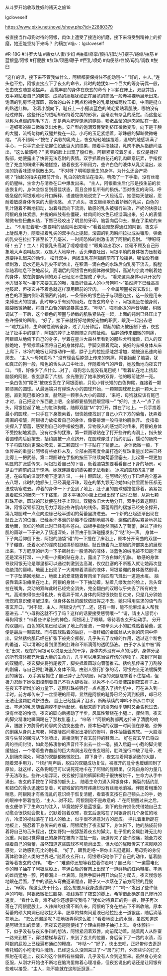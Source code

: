 从斗罗开始收取性奴的诸天之旅18

lgcloveself

https://www.pixiv.net/novel/show.php?id=22880379

被直接当作母狗对待的阿银，肉体上遭受了接连的折磨，接下来将受到精神上的折磨，她还能坚持下来吗？
约稿加V喵~：lgcloveself

#R-18G
#斗罗大陆
#熟女/人妻/少妇
#抽搐/痉挛/颤抖/扭动/打摆子/蜷缩/抽筋
#蓝银皇/阿银
#打屁股
#肛珠/项圈/鞭子
#巨乳/喷奶
#肉便器/性奴/母狗/调教
#脱臼


“这样的话，接下来不管我做什么，阿银都要保持住不能动哦～”
    “好的，主人。”连头也不抬，阿银直接应下了夜玄的命令，此时的她犹如一个巨大的等身玩偶一般，任由夜玄随意地摆弄。
    高挑丰腴的身体在夜玄的命令下平躺在床上，双腿并拢，双手紧贴着自己的胯部，成熟的娇躯犹如正在展览的商品一般赤裸裸地展示出来。饱满的乳房坚挺浑圆，高耸的山谷上两点粉褐色的乳晕犹如两枚玉扣，中间是挺立的熟透红梅。
    沿着小腹向下，耻丘上一小撮淡蓝色的绒毛紧贴着肌肤，哪怕没有经过修剪，这些纤细的绒毛却保持着完美的形状，丝毫没有杂乱的感觉。而这些足以称为点缀的阴毛下方，却是两片肥厚饱满的鲍唇，粉嫩晶莹的蚌肉紧贴在一起，一道细密的裂口微微泛出水色。安产型的饱满双臀受到挤压微微变形，向下是丰腴的大腿，流畅匀称的双腿并拢在一起，小巧的玉足紧绷着，珍珠般的脚趾微微蜷缩。
    “真不错啊～”按在了柔软的乳肉上，夜玄轻轻地揉捏着，温软的触感填满了手心，一只手完全无法握住如此巨大的硕果，随着手指揉捏，乳肉不断从指缝间溢出，“这么敏感吗？”
    秀丽的脸上出现了殷红色，阿银紧紧咬着牙关，仅仅是揉捏胸部，她便露出了快要无法忍耐的表情。双手抓着白花花的乳肉肆意玩弄，手指捏住了充血的粉嫩不断地搓捻，随着夜玄不断用力，些许白色的液体从乳尖溢出，淡淡的奶香味逐渐飘散出来。
    “不对呀？明明是重生的身体，为什么还会产奶呢？”抬起的指尖在眼前开合，乳白的奶液沾在指尖，吮吸了一下手指，没有丝毫的奶腥味，生命力与清香在口中爆发出来。
    “主人，阿银重生后化形是按生前的状态恢复的，身体会恢复到最佳状态，而且会修复所有的损伤。”面对夜玄的询问，呼吸急促的阿银艰难地开口解释，语速极快地说完了一大段话后，她便每天皱起，忍耐着敏感身体传来的大量快感。
    点了点头，夜玄继续欺负着娇嫩的乳尖，白色的乳汁随着不断地扭动，沿着峰峦向下流淌，敏感的乳头被强行进攻，产奶的快感让阿银的身体紧绷。并拢的四肢有些僵硬，蚌肉间的水色已经溢满出来，妇人的表情稍微有些扭曲纠结，下唇已经咬出了明显的牙印，脑袋向后仰去，抵在了柔软的床上。
    “不用忍着哦～想要叫的话就叫出来哦～”看着脸颊憋得通红的阿银，夜玄手上陡然用力，随着捏着乳尖的双手向上提起，滚圆的乳肉瞬间拉扯成尖锥形，弹嫩的乳尖在拉扯下甚至长了几毫米，一时间恐怖的刺激击溃了阿银的忍耐。
    “咿呀呀呀！去了！主人！阿银乳头高潮了噫噫噫噫！”眼角溢出泪水，丝毫不顾及自己形象地大声浪叫起来，双唇大大地睁开，舌头伸直吐出，阿银平躺的身体极力压制着想要挣扎起来的动作。
    松开双手，两团玉乳在阿银胸前布丁般摇晃，哪怕没有继续刺激，奶水还是从乳尖不断渗出，在积满一滴白色的水珠后向乳房下流去。胸膛伴随着喘息不住地起伏，高潮后的阿银雪白的胴体微微颤抖，高潮的余韵冲刷着她的身体，放在胯部两侧的双手已经忍不住握成了拳头。
    “看来这具身体可以开发的地方很多呢～接下来要乖乖的哦，准备好做主人的小母狗吧～”虽然胯下已经高高地鼓起，但夜玄并不着急就这样享用眼前的淫肉。
    一个金属项圈被夜玄取出，银白色的项圈内侧带着细密的钝刺，一条细长的银色链子与项圈连接，这一般是用来束缚恶犬的锁链，此时却似乎有别的用处。在夜玄的命令下，阿银跪坐在他身前，脑袋微微扬起，将自己白皙的鹅颈暴露出来。“咔哒”，项圈合拢的声音响起，稍微调试了一下后，这个银色的项圈与娇嫩的肌肤紧贴在一起，上面的钝刺已经压出了些许细微的凹陷。
    “好了，接下来就好好地做好宠物的职责，跟我一起出去吧～”魂力运转，生命属性流转全身，过了几分钟后，燃起的欲火被压制下去，夜玄扯了扯手中的链子，阿银的脖子上项圈随之向前扯动。
    后脖颈传来细微的刺痛，阿银顺从地俯下自己的身子，学着在星斗大森林里看到的那些犬科魂兽，妇人的双膝跪地，手臂撑着床面将自己的身体撑起。手脚交替着爬动，美妇的赤裸身体从床上爬下，冰冷的地板让阿银动作一缓，脖子上的拉扯感陡然增加，她被迫迅速向前爬去。
    “主人～母狗乖吗？”没有理会后脖颈上传来的刺痛，阿银抬起了脑袋，犹如真正的狗一般，粉色的舌头从口中吐出，伴随着哈气的声音，她殷勤地向夜玄开口。
    “啧，好像少了点什么…对了，母狗怎么能没有尾巴呢！”看着趴在地上扬起脑袋的阿银，夜玄思索了片刻，余光瞥到了她丰腴的双臀，他的眼前陡然一亮。
    一条白色的“尾巴”被夜玄丢在了阿银面前，只见小臂长短的白色狗尾，连接着一颗颗漆黑的圆球。从最远端只有弹珠大小的圆球开始，一颗颗圆球都比前一颗大上一圈，直到尾巴根的位置，赫然是一颗拳头大小的圆球，“来吧，母狗就应该有尾巴才对，自己把这个东西戴上吧，全部都要插到屁眼里哦～”
    “好的，主人～”点了点头，阿银捡起了地上的肛珠狗尾，随即双腿“M”字打开，蹲在了地上。一只手捏着最小的圆球，一只手在下身摸索着，很快她便找到了自己小穴下方的菊蕾，抚弄着周围的褶皱，阿银极力放松着自己的身体，像要排泄一般将括约肌张开。
    食指指尖探入了菊蕾，感受到自己的手指被包裹，异物侵入的感觉同时传来，阿银的身体不受控制地紧绷。没有过多的犹豫，第一颗圆球贴在了打开些许的肉洞上，指头按着圆球向后庭按去，括约肌被一点点挤开，在圆球穿过了括约肌后，蠕动的肠肉一下子将圆球向更深处吸去，第二颗圆球一下子贴在了菊蕾上。
    身体微微一颤，下体传来的重量让阿银有些始料未及，全部由高密度金属打造的肛珠重量加起来已经比得上一把武器。第二颗圆球在手指的按压下继续向菊蕾里塞去，比起第一颗更加明显的扩张感传来，阿银抿着自己的下唇，低着脑袋想要看看自己下身的场景，可是由于胸前的过于饱满，她就连蹲着的脚尖都无法看到。
    冰凉的圆球挤进了肠道，在四周的温暖环境下逐渐升温，一共十颗圆球，在阿银的努力下已经完全塞进去八颗，此时的她额头上已经满是汗珠，现在的第九颗无论她如何往里面挤压都无法成功塞进去。蹲着的身体一下子坐到了地上，肚子里的圆球碰撞位移着，紧紧包裹着肛珠的肠肉一下下痉挛。
    原本平坦的小腹上已经出现了些许凸起，从第七颗肛珠开始，圆球的形状便在肚子上顶出。双腿依旧大大地分开，双手按着这颗肛珠，阿银双臂都因为用力浮现出些许肌肉的线条。菊蕾周围的褶皱已经完全撑开，第九颗圆球一点点向边缘已经半透明的菊蕾里挤进去。
    一个新的凸起逐渐出现在耻丘上方的位置，已经香汗淋漓的娇躯不受控制地颤抖着，蜷缩的脚尖紧紧地扒拉着地面，涨红的脸颊此时已经有些苍白。四根手指陡然间插入了菊蕾，越过了括约肌的圆球一下子进入了肠道深处，甚至由于肛珠碰撞发出了“哒”的一声。
    身体一下子向后仰倒下去，阿银的脑袋“碰”的一下撞在了床沿上，原本分开弯曲的双腿一下子绷直，泛着水光的淫肉犹如拱桥般挺起。耻丘随着向上顶起的胯部突出的展现出来，下方肥厚的蚌肉一下子飙射出一股清冽的液体，淡蓝色的绒毛被不知是汗液还是淫液打湿，一小撮一小撮的贴在身上，露出了下方白嫩的肌肤。
    敏感的身体导致阿银无论是哪里都可以通过刺激到达高潮，仅仅肛塞的不断塞入就让她再次登临绝顶的巅峰。地面上出现了一大滩带着清香的液体，阿银紧绷的身体轰然倒塌，一下子坠落回地板上，地面上的爱液随着臀肉坐下向四周飞溅出一道道水痕。
    脑袋靠着床沿瘫坐在地上，阿银的身体一下下抽动着，粘着几缕发丝的脸上，舌头耷拉在嘴角，灵动的双眸此时已经完全消失，完全翻白的双眼似乎失去了所有的生气。高潮来得快去得也快，有着异于常人身体的阿银很快恢复过来，只是几分钟她恍惚的意识便清醒过来，但身体各处的酸软依旧挥之不去，她只得用哀求的语气向夜玄开口，“对不起，主人，阿银没力气了…还，还有一颗，能不能麻烦主人帮我塞进去…”
    “小母狗这就不行了吗？这样的话要接受惩罚哦～”
    “请，请主人惩罚小母狗阿银！”带着些许紧张的神色，阿银闭上了眼睛，等待着夜玄开始动手。
    分开的双腿间，白色的狗尾已经沾满了地上的爱液，一颗拳头大小的肛珠贴着菊蕾，这便是最后一颗圆球。而与圆球贴着的后庭，一根纤细的金属丝从大张的肉洞中伸出，显然括约肌已经在扩张下被完全撕裂，几乎失去了收缩的作用，透过这个粉色的甬道，可以清晰地看到里面的肛珠和不断滴落的透明肠液。
    由于才从茧中被“孵化”出来，现在的阿银可以说是无比的干净，身体内外没有半点的污秽，身体分泌的所有液体都充斥着大量的生命力，几乎可以用来当做疗伤的药物了。来到了阿银的双腿间，夜玄脚尖将狗尾拨开，脚尖抵着圆球向菊蕾推去。括约肌传来了刀割般的剧痛，与自己将肛珠塞入身体不同，由别人强行扩张的话，阿银完全无法缓解受到的痛苦。
    双手紧紧抓住了自己脖子上的项圈，阿银的双腿痉挛着不住摆动，但极力忍耐下她依旧控制着自己不将大腿收拢，以免不小心将爱液蹭到夜玄裤子上。在夜玄不断增加的力量下，这颗肛珠被强行一点点塞入了括约肌中，可在进入到一半时，前方却传来了一丝坚硬的阻碍，显然是阿银的耻骨已经分离到极限，却已经无法让这颗肛珠挤进去。
    脸上已经挂满了泪水，断断续续的呻吟不断从口中发出，丰满的乳房随着胸膛不断地起伏，看起来脚下的淫肉似乎随时又会昏死过去。没有丝毫的怜悯，夜玄的脚向后挪动了半步，风属性萦绕在小腿上，骤然间，夜玄的脚尖精准地瞬间踢在了那枚肛塞上。
    “咔嗒！”阿银的胯部两边传来了清脆的响声，腰肢下方胯骨的轮廓向旁边突出些许，原本扭动的双腿一时间僵在原地，恐怖的剧痛从身向上席卷，阿银陡然间爆发出凄厉的惨叫，身体抽搐着瘫软。一大股淫液与失禁的尿液从下体喷出，直接浇到了夜玄前伸的鞋面上。
    好在夜玄早已将四周的空间封锁，如此恐怖凄惨的声音传不出去一丝一毫。插入后庭一小截的脚尖缓缓抽出，一个带着些许血丝的巨大肉洞出现在夜玄眼前，肛珠强行冲破了耻骨，进入到肠肉深处，阿银的双腿都微微脱臼。
    蹲下身子，夜玄扶着阿银紧致的大腿，随着双手用力，“咔哒”两声后，脱臼的双腿成功复位，被撑开的耻骨也缓缓回到了原位，就这样，这条狗尾巴可以说死死地卡在了阿银的屁眼里，仅凭自身的力量几乎无法取出。些许火焰浮现，夜玄被打湿的裤脚和鞋子很快被烘干，生命力从手中涌出，夜玄的手按在了阿银的额头上。
    随着生命力涌入阿银身体，撕裂的括约肌和错位的骨头迅速恢复着，可那残留的阵阵疼痛却没有丝毫地消减。伴随着粗重的喘息，阿银刚才有些混乱的意识终于恢复清醒，看着夜玄按在自己额头上的手，她的眼神中带着惶恐，“主人…对不起，阿银刚刚不是故意的…”
    在阿银醒过来之后，夜玄便停下了生命力的注入，毕竟她好歹是蓝银皇，剩下的些许损伤凭借她自己主动愈合很快就会恢复。沉默着抱着双臂，夜玄后退站在了阿银身前几个身位的地方，冷漠的视线落在了妇人的脸上，似乎很不满意对方的反应。
    挣扎着重新跪在地板上，强忍着下身传来的疼痛，阿银爬到了夜玄脚下，身体俯下，她的脑袋前伸着将自己的舌头探出，犹如野狗一般舔舐着夜玄的脚尖。肚子里的金属肛珠无比的沉重，阿银只觉得自己的身体在被向下拉扯一般，肠道传来了些许绞痛，她全力收缩着自己的菊蕾，虽然知道这些圆球不可能滑出去，但大张的屁眼传来了凉飕飕的感觉，让她感到无比的别扭。
    “好了，跟我走吧～带你出去逛逛街，用母狗的身份再体验体验人类的世界吧。”随着夜玄开口，阿银乖巧地停下了自己的动作，低着脑袋等着夜玄的动作。
    “啪～”
    “难道你还想等我拉着你走吗？自己爬！”一道雷电化作的鞭子抽在了阿银屁股上，丰满白皙的臀肉上出现了一道鲜艳的红色鞭痕。丰满的雌肉猛地一颤，阿银漏出一丝哀鸣，随后手脚并用开始向前方爬去。夜玄慢悠悠地跟在后面，手中的锁链从弯曲逐渐绷直，鞭子又一次落在了前方阿银的屁股上，“母狗，爬这么快干什么，这么想要从我身边逃跑吗？”
    “呜～”发出了些许低声的呜咽，阿银微微扭过脑袋，视线落在了夜玄的脚上，希望借此确定自己爬行的速度。
    “看什么看，难不成你还想要咬我吗？”犹如对待真正的狗一般，鞭子再次落在了阿银屁股上。火辣辣的疼痛不断传来，阿银的下身在抽击下不断收缩，原本菊蕾的硕大肉洞已经收拢大半，肥厚的蚌肉间爱液已经拉扯出一道银丝，随后滴落在地上。
    “怎么还漏尿呢？把地板弄得这么脏！”看着地面上的水滴，虽然知道这是阿银流出的爱液，但夜玄还是随便找了个理由将鞭子抽打上去。
    身体颤抖一下，似乎没有与夜玄争辩的想法，阿银紧闭着双唇，向前爬动着。随着两人从卧室一路来到楼下，穿过楼梯与客厅，来到了玄关的位置，身后留下了一路的水渍，而阿银的屁股上已经遍布通红的鞭痕。
    “咔哒～”
    “好了，快出去吧，正好带你去逛逛索托城的小吃街和斗魂场，已经这么久没回来过了～”房门打开，外面些许的灯光照射在街道上，夜玄的这个住所有些偏僻，几乎没有人会到这里来。虽然身心完全臣服，从刚才开始也不断地在脑海里做着心理准备，但夜玄说出的话还是让阿银有些难以接受，“主人，能不能就在这附近逛逛…”

